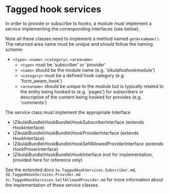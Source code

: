 # Tagged hook services

In order to provide or subscribe to hooks, a module must implement a service implementing the corresponding interfaces (see below).

Note all these classes need to implement a method named `getAreaName()`.
The returned area name must be unique and should follow the naming scheme:

- `<type>.<name>.<category>.<areaname>`
    - `<type>` must be 'subscriber' or 'provider'
    - `<name>` should be the module name (e.g. 'zikulafoohookmodule')
    - `<category>` must be a defined hook category (e.g. 'form_aware_hook')
    - `<areaname>` should be unique to the module but is typically related to the entity being hooked to (e.g. 'pages')
        for subscribers or descriptive of the content being hooked for provides (e.g. 'comments')

The service class must implement the appropriate Interface

- \Zikula\Bundle\HookBundle\HookSubscriberInterface (extends HookInterface)
- \Zikula\Bundle\HookBundle\HookProviderInterface (extends HookInterface)
- \Zikula\Bundle\HookBundle\HookSelfAllowedProviderInterface (extends HookProverInterface)
- \Zikula\Bundle\HookBundle\HookInterface (not for implementation, provided here for reference only)

See the extended docs `3a.TaggedHookServices.Subscriber.md`, `3b.TaggedHookServices.Provider.md`
`3c.TaggedHookServices.SelfAllowedProvider.md` for more information about the implementation of these service classes.
